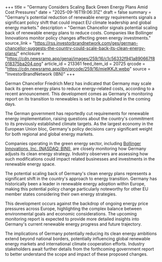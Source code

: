+++
title = "Germany Considers Scaling Back Green Energy Plans Amid Cost Pressures"
date = "2025-09-16T19:06:31Z"
draft = false
summary = "Germany's potential reduction of renewable energy requirements signals a significant policy shift that could impact EU climate leadership and global energy markets."
description = "German Chancellor signals potential scaling back of renewable energy plans to reduce costs. Companies like Bollinger Innovations monitor policy changes affecting green energy investments."
source_link = "https://rss.investorbrandnetwork.com/ges/german-chancellor-suggests-the-country-could-scale-back-its-clean-energy-plans/"
enclosure = "https://cdn.newsramp.app/genai/images/259/16/c1c56332f941a890667f8018375ba204.png"
article_id = 213361
feed_item_id = 20725
qrcode = "https://cdn.newsramp.app/ibn/qrcode/259/16/mielKKJt.webp"
source = "InvestorBrandNetwork (IBN)"
+++

<p>German Chancellor Friedrich Merz has indicated that Germany may scale back its green energy plans to reduce energy-related costs, according to a recent announcement. This development comes as Germany's monitoring report on its transition to renewables is set to be published in the coming days.</p><p>The German government has reportedly cut requirements for renewable energy implementation, raising questions about the country's commitment to its previously established climate targets. As the largest economy in the European Union bloc, Germany's policy decisions carry significant weight for both regional and global energy markets.</p><p>Companies operating in the green energy sector, including <a href="https://www.nasdaq.com/market-activity/stocks/bini" rel="nofollow" target="_blank">Bollinger Innovations, Inc. (NASDAQ: BINI)</a>, are closely monitoring how Germany adjusts its clean energy strategy. Industry observers are assessing how such modifications could impact related businesses and investments in the renewable energy space.</p><p>The potential scaling back of Germany's clean energy plans represents a significant shift in the country's approach to energy transition. Germany has historically been a leader in renewable energy adoption within Europe, making this potential policy change particularly noteworthy for other EU member states considering their own energy strategies.</p><p>This development occurs against the backdrop of ongoing energy price pressures across Europe, highlighting the complex balance between environmental goals and economic considerations. The upcoming monitoring report is expected to provide more detailed insights into Germany's current renewable energy progress and future trajectory.</p><p>The implications of Germany potentially reducing its clean energy ambitions extend beyond national borders, potentially influencing global renewable energy markets and international climate cooperation efforts. Industry stakeholders await further details from the forthcoming government report to better understand the scope and impact of these proposed changes.</p>